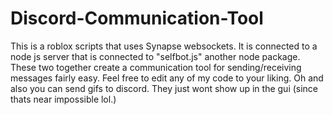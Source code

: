 # Discord-Communication-Tool
This is a roblox scripts that uses Synapse websockets. It is connected to a node js server that is connected to "selfbot.js" another node package. These two together create a communication tool for sending/receiving messages fairly easy. Feel free to edit any of my code to your liking. Oh and also you can send gifs to discord. They just wont show up in the gui (since thats near impossible lol.)
